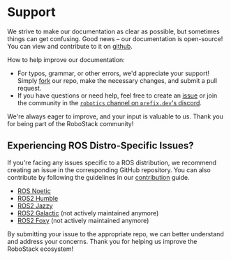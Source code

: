 # Support

We strive to make our documentation as clear as possible, but sometimes things can get confusing. Good news – our documentation is open-source! You can view and contribute to it on [github](https://github.com/RoboStack/robostack.github.io). 

How to help improve our documentation:

- For typos, grammar, or other errors, we'd appreciate your support! Simply [fork](https://github.com/RoboStack/robostack.github.io/fork) our repo, make the necessary changes, and submit a pull request.
- If you have questions or need help, feel free to create an [issue](https://github.com/RoboStack/robostack.github.io/issues) or join the community in the [`robotics` channel on `prefix.dev`'s discord](https://discord.gg/kKV8ZxyzY4).

We're always eager to improve, and your input is valuable to us. Thank you for being part of the RoboStack community!

## Experiencing ROS Distro-Specific Issues?
If you're facing any issues specific to a ROS distribution, we recommend creating an issue in the corresponding GitHub repository.
You can also contribute by following the guidelines in our [contribution](Contributing.md) guide.

* [ROS Noetic](https://github.com/RoboStack/ros-noetic/issues/new/choose)
* [ROS2 Humble](https://github.com/RoboStack/ros-humble/issues/new/choose)
* [ROS2 Jazzy](https://github.com/RoboStack/ros-jazzy/issues/new/choose)
* [ROS2 Galactic](https://github.com/RoboStack/ros-galactic/issues/new/choose) (not actively maintained anymore)
* [ROS2 Foxy](https://github.com/RoboStack/ros-foxy/issues/new/choose) (not actively maintained anymore)

By submitting your issue to the appropriate repo, we can better understand and address your concerns. Thank you for helping us improve the RoboStack ecosystem! 
